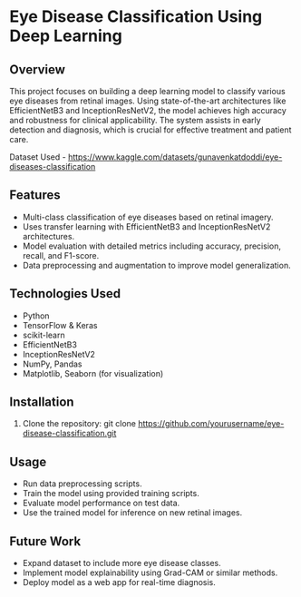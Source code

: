 # Eye Disease Classification Using Deep Learning

## Overview
This project focuses on building a deep learning model to classify various eye diseases from retinal images. Using state-of-the-art architectures like EfficientNetB3 and InceptionResNetV2, the model achieves high accuracy and robustness for clinical applicability. The system assists in early detection and diagnosis, which is crucial for effective treatment and patient care.

Dataset Used - https://www.kaggle.com/datasets/gunavenkatdoddi/eye-diseases-classification

## Features
- Multi-class classification of eye diseases based on retinal imagery.
- Uses transfer learning with EfficientNetB3 and InceptionResNetV2 architectures.
- Model evaluation with detailed metrics including accuracy, precision, recall, and F1-score.
- Data preprocessing and augmentation to improve model generalization.

## Technologies Used
- Python
- TensorFlow & Keras
- scikit-learn
- EfficientNetB3
- InceptionResNetV2
- NumPy, Pandas
- Matplotlib, Seaborn (for visualization)

## Installation
1. Clone the repository:
   git clone https://github.com/yourusername/eye-disease-classification.git

## Usage
- Run data preprocessing scripts.
- Train the model using provided training scripts.
- Evaluate model performance on test data.
- Use the trained model for inference on new retinal images.

## Future Work
- Expand dataset to include more eye disease classes.
- Implement model explainability using Grad-CAM or similar methods.
- Deploy model as a web app for real-time diagnosis.



